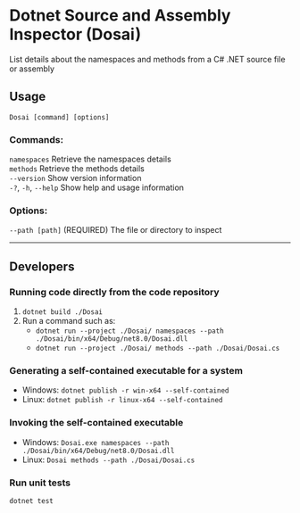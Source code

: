 # Dotnet Source and Assembly Inspector (Dosai)

List details about the namespaces and methods from a C# .NET source file or assembly  

## Usage
`Dosai [command] [options]`  

### Commands:
`namespaces`          Retrieve the namespaces details  
`methods`             Retrieve the methods details  
`--version`           Show version information  
`-?`, `-h`, `--help`  Show help and usage information  

### Options:
`--path [path]` (REQUIRED)  The file or directory to inspect  

---

## Developers

### Running code directly from the code repository
1. `dotnet build ./Dosai`
2. Run a command such as:
   * `dotnet run --project ./Dosai/ namespaces --path ./Dosai/bin/x64/Debug/net8.0/Dosai.dll`
   * `dotnet run --project ./Dosai/ methods --path ./Dosai/Dosai.cs`

### Generating a self-contained executable for a system
* Windows: `dotnet publish -r win-x64 --self-contained`
* Linux: `dotnet publish -r linux-x64 --self-contained`

### Invoking the self-contained executable
* Windows: `Dosai.exe namespaces --path ./Dosai/bin/x64/Debug/net8.0/Dosai.dll`
* Linux: `Dosai methods --path ./Dosai/Dosai.cs`

### Run unit tests
`dotnet test`
